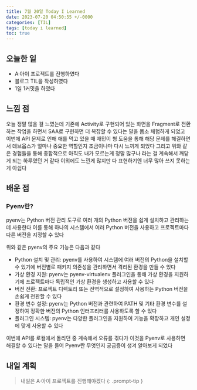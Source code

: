 ```yaml
---
title: 7월 20일 Today I Learned
date: 2023-07-20 04:50:55 +/-0000
categories: [TIL]
tags: [today i learned]
toc: true
---
```


## 오늘한 일

* A·아이 프로젝트를 진행하였다
* 블로그 TIL을 작성하였다
* 1일 1커밋을 하였다

## 느낌 점

오늘 정말 많을 걸 느꼈는데 기존에 Activity로 구현되어 있는 화면을 Fragment로 전환하는 작업을 하면서 SAA로 구현하면 더 복잡할 수 있다는 말을 몸소 체험하게 되었고 이번에 API 문제로 인해 애를 먹고 있을 때 재민이 형 도움을 통해 해당 문제를 해결하면서 데브옵스가 얼마나 중요한 역할인지 조금이나마 다시 느끼게 되었다 그리고 위와 같은 경험들을 통해 종합적으로 아직도 내가 모르는게 정말 많구나 라는 걸 계속해서 깨닫게 되는 하루였던 거 같다 이외에도 느낀게 많지만 다 표현하기엔 너무 많아 쓰지 못하는게 아쉽다

## 배운 점

### Pyenv란?

pyenv는 Python 버전 관리 도구로 여러 개의 Python 버전을 쉽게 설치하고 관리하는데 사용한다 이를 통해 하나의 시스템에서 여러 Python 버전을 사용하고 프로젝트마다 다른 버전을 지정할 수 있다 

위와 같은 pyenv의 주요 기능은 다음과 같다

* Python 설치 및 관리: pyenv를 사용하여 시스템에 여러 버전의 Python을 설치할 수 있기에 버전별로 패키지 의존성을 관리하면서 격리된 환경을 만들 수 있다
* 가상 환경 지원: pyenv는 pyenv-virtualenv 플러그인을 통해 가상 환경을 지원하기에 프로젝트마다 독립적인 가상 환경을 생성하고 사용할 수 있다
* 버전 전환: 프로젝트 디렉토리 또는 전역적으로 설정하여 사용하는 Python 버전을 손쉽게 전환할 수 있다
* 환경 변수 설정: pyenv는 Python 버전과 관련하여 PATH 및 기타 환경 변수를 설정하여 정확한 버전의 Python 인터프리터를 사용하도록 할 수 있다
* 플러그인 시스템: pyenv는 다양한 플러그인을 지원하여 기능을 확장하고 개인 설정에 맞게 사용할 수 있다

이번에 API를 로컬에서 돌리던 중 계속해서 오류를 겪다가 이것을 Pyenv로 사용하면 해결할 수 있다는 말을 들어 Pyenv란 무엇인지 궁금증이 생겨 알아보게 되었다

## 내일 계획

> 내일은 A·아이 프로젝트를 진행해야겠다
{: .prompt-tip }
